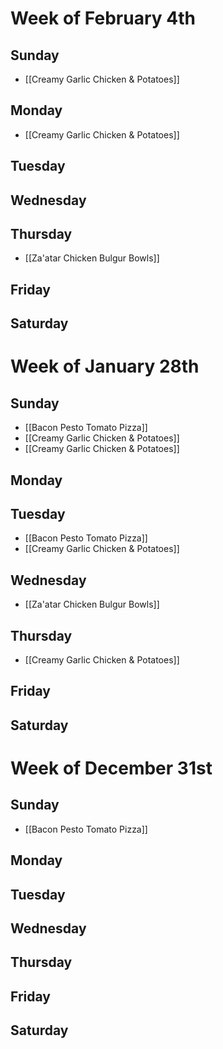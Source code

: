 # Week of February 4th
## Sunday
- [[Creamy Garlic Chicken & Potatoes]]

## Monday
- [[Creamy Garlic Chicken & Potatoes]]

## Tuesday

## Wednesday

## Thursday
- [[Za'atar Chicken Bulgur Bowls]]

## Friday

## Saturday
# Week of January 28th
## Sunday
- [[Bacon Pesto Tomato Pizza]]
- [[Creamy Garlic Chicken & Potatoes]]
- [[Creamy Garlic Chicken & Potatoes]]

## Monday

## Tuesday
- [[Bacon Pesto Tomato Pizza]]
- [[Creamy Garlic Chicken & Potatoes]]

## Wednesday
- [[Za'atar Chicken Bulgur Bowls]]

## Thursday
- [[Creamy Garlic Chicken & Potatoes]]

## Friday

## Saturday
# Week of December 31st
## Sunday
- [[Bacon Pesto Tomato Pizza]]

## Monday

## Tuesday

## Wednesday

## Thursday

## Friday

## Saturday
